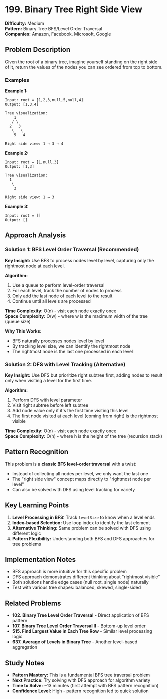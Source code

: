 # 199. Binary Tree Right Side View

**Difficulty:** Medium  
**Pattern:** Binary Tree BFS/Level Order Traversal  
**Companies:** Amazon, Facebook, Microsoft, Google

## Problem Description

Given the root of a binary tree, imagine yourself standing on the right side of it, return the values of the nodes you can see ordered from top to bottom.

### Examples

**Example 1:**
```
Input: root = [1,2,3,null,5,null,4]
Output: [1,3,4]

Tree visualization:
    1
   / \
  2   3
   \   \
    5   4

Right side view: 1 → 3 → 4
```

**Example 2:**
```
Input: root = [1,null,3]
Output: [1,3]

Tree visualization:
  1
   \
    3

Right side view: 1 → 3
```

**Example 3:**
```
Input: root = []
Output: []
```

## Approach Analysis

### Solution 1: BFS Level Order Traversal (Recommended)

**Key Insight:** Use BFS to process nodes level by level, capturing only the rightmost node at each level.

**Algorithm:**
1. Use a queue to perform level-order traversal
2. For each level, track the number of nodes to process
3. Only add the last node of each level to the result
4. Continue until all levels are processed

**Time Complexity:** O(n) - visit each node exactly once  
**Space Complexity:** O(w) - where w is the maximum width of the tree (queue size)

**Why This Works:**
- BFS naturally processes nodes level by level
- By tracking level size, we can identify the rightmost node
- The rightmost node is the last one processed in each level

### Solution 2: DFS with Level Tracking (Alternative)

**Key Insight:** Use DFS but prioritize right subtree first, adding nodes to result only when visiting a level for the first time.

**Algorithm:**
1. Perform DFS with level parameter
2. Visit right subtree before left subtree
3. Add node value only if it's the first time visiting this level
4. The first node visited at each level (coming from right) is the rightmost visible

**Time Complexity:** O(n) - visit each node exactly once  
**Space Complexity:** O(h) - where h is the height of the tree (recursion stack)

## Pattern Recognition

This problem is a **classic BFS level-order traversal** with a twist:
- Instead of collecting all nodes per level, we only want the last one
- The "right side view" concept maps directly to "rightmost node per level"
- Can also be solved with DFS using level tracking for variety

## Key Learning Points

1. **Level Processing in BFS:** Track `levelSize` to know when a level ends
2. **Index-based Selection:** Use loop index to identify the last element
3. **Alternative Thinking:** Same problem can be solved with DFS using different logic
4. **Pattern Flexibility:** Understanding both BFS and DFS approaches for tree problems

## Implementation Notes

- BFS approach is more intuitive for this specific problem
- DFS approach demonstrates different thinking about "rightmost visible"
- Both solutions handle edge cases (null root, single node) naturally
- Test with various tree shapes: balanced, skewed, single-sided

## Related Problems

- **102. Binary Tree Level Order Traversal** - Direct application of BFS pattern
- **107. Binary Tree Level Order Traversal II** - Bottom-up level order
- **515. Find Largest Value in Each Tree Row** - Similar level processing logic
- **637. Average of Levels in Binary Tree** - Another level-based aggregation

## Study Notes

- **Pattern Mastery:** This is a fundamental BFS tree traversal problem
- **Next Practice:** Try solving with DFS approach for algorithm variety
- **Time to Solve:** ~13 minutes (first attempt with BFS pattern recognition)
- **Confidence Level:** High - pattern recognition led to quick solution